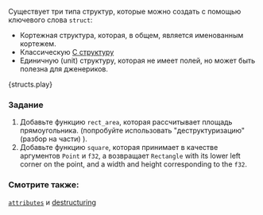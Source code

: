 Существует три типа структур, которые можно создать с помощью ключевого слова `struct`:

* Кортежная структура, которая, в общем, является именованным кортежем.
* Классическую [C структуру][c_struct]
* Единичную (unit) структуру, которая не имеет полей, но может быть полезна для дженериков.

{structs.play}

### Задание

1. Добавьте функцию `rect_area`, которая рассчитывает площадь прямоугольника. (попробуйте использовать "деструктуризацию" (разбор на части) ).
2. Добавьте функцию `square`, которая принимает в качестве аргументов `Point` и `f32`, а возвращает `Rectangle` with its lower left corner on the point, and a width and height corresponding to the `f32`.

### Смотрите также:

[`attributes`][attributes] и [destructuring][destructuring]

[attributes]: ../attribute.html
[c_struct]: http://en.wikipedia.org/wiki/Struct_(C_programming_language)
[destructuring]: ../flow_control/match/destructuring.html
